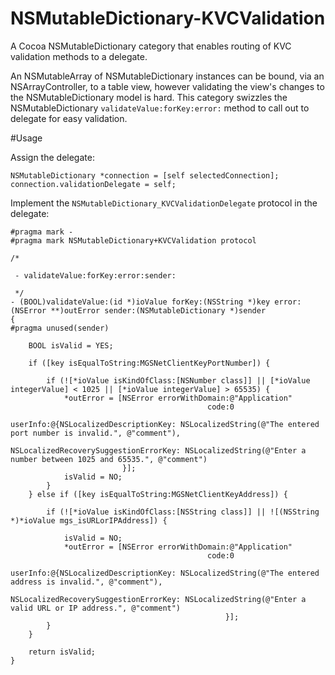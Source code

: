 NSMutableDictionary-KVCValidation
=================================

A Cocoa NSMutableDictionary category that enables routing of KVC validation methods to a delegate.

An NSMutableArray of NSMutableDictionary instances can be bound, via an NSArrayController, to a table view, however validating the view's changes to the NSMutableDictionary model is hard. This category swizzles the NSMutableDictionary `validateValue:forKey:error:` method to call out to delegate for easy validation.


#Usage

Assign the delegate:

	NSMutableDictionary *connection = [self selectedConnection];
    connection.validationDelegate = self;

Implement the `NSMutableDictionary_KVCValidationDelegate` protocol in the delegate:

	#pragma mark -
    #pragma mark NSMutableDictionary+KVCValidation protocol

    /*
     
     - validateValue:forKey:error:sender:
     
     */
    - (BOOL)validateValue:(id *)ioValue forKey:(NSString *)key error:(NSError **)outError sender:(NSMutableDictionary *)sender
    {
    #pragma unused(sender)
        
        BOOL isValid = YES;
        
        if ([key isEqualToString:MGSNetClientKeyPortNumber]) {
            
            if (![*ioValue isKindOfClass:[NSNumber class]] || [*ioValue integerValue] < 1025 || [*ioValue integerValue] > 65535) {
                *outError = [NSError errorWithDomain:@"Application"
                                                code:0
                                            userInfo:@{NSLocalizedDescriptionKey: NSLocalizedString(@"The entered port number is invalid.", @"comment"),
                                        NSLocalizedRecoverySuggestionErrorKey: NSLocalizedString(@"Enter a number between 1025 and 65535.", @"comment")
                             }];
                isValid = NO;
            }
        } else if ([key isEqualToString:MGSNetClientKeyAddress]) {
            
            if (![*ioValue isKindOfClass:[NSString class]] || ![(NSString *)*ioValue mgs_isURLorIPAddress]) {
                
                isValid = NO;
                *outError = [NSError errorWithDomain:@"Application"
                                                code:0
                                            userInfo:@{NSLocalizedDescriptionKey: NSLocalizedString(@"The entered address is invalid.", @"comment"),
                                                        NSLocalizedRecoverySuggestionErrorKey: NSLocalizedString(@"Enter a valid URL or IP address.", @"comment")
                                                    }];
            }
        }
        
        return isValid;
    }

